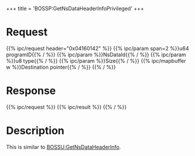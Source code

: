 +++
title = 'BOSSP:GetNsDataHeaderInfoPrivileged'
+++

# Request

{{% ipc/request header="0x04160142" %}}
{{% ipc/param span=2 %}}u64 programID{{% / %}}
{{% ipc/param %}}NsDataId{{% / %}}
{{% ipc/param %}}u8 type{{% / %}}
{{% ipc/param %}}Size{{% / %}}
{{% ipc/mapbuffer w %}}Destination pointer{{% / %}}
{{% / %}}

# Response

{{% ipc/request %}}
{{% ipc/result %}}
{{% / %}}

# Description

This is similar to [BOSSU:GetNsDataHeaderInfo](BOSSU:GetNsDataHeaderInfo "wikilink").
